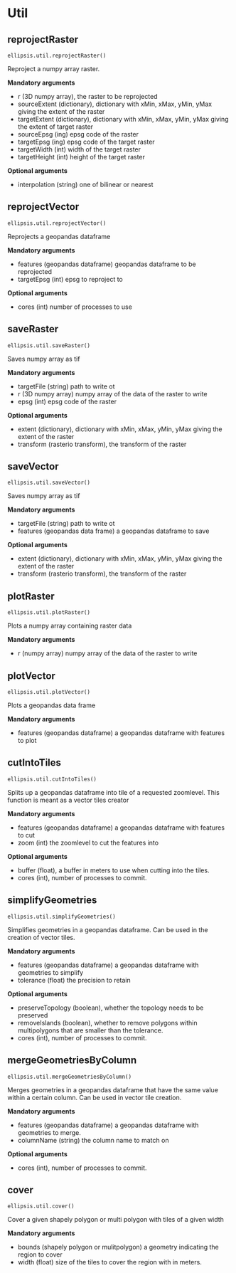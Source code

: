 # Util

## reprojectRaster

    ellipsis.util.reprojectRaster()

Reproject a numpy array raster.

**Mandatory arguments**

- r (3D numpy array), the raster to be reprojected
- sourceExtent (dictionary), dictionary with xMin, xMax, yMin, yMax giving the extent of the raster
- targetExtent (dictionary), dictionary with xMin, xMax, yMin, yMax giving the extent of target raster
- sourceEpsg (ing) epsg code of the raster
- targetEpsg (ing) epsg code of the target raster
- targetWidth (int) width of the target raster
- targetHeight (int) height of the target raster

**Optional arguments**

- interpolation (string) one of bilinear or nearest

## reprojectVector

    ellipsis.util.reprojectVector()

Reprojects a geopandas dataframe

**Mandatory arguments**

- features (geopandas dataframe) geopandas dataframe to be reprojected
- targetEpsg (int) epsg to reproject to

**Optional arguments**

- cores (int) number of processes to use


## saveRaster

    ellipsis.util.saveRaster()

Saves numpy array as tif

**Mandatory arguments**

- targetFile (string) path to write ot
- r (3D numpy array) numpy array of the data of the raster to write
- epsg (int) epsg code of the raster

**Optional arguments**

- extent (dictionary), dictionary with xMin, xMax, yMin, yMax giving the extent of the raster
- transform (rasterio transform), the transform of the raster

## saveVector

    ellipsis.util.saveVector()

Saves numpy array as tif

**Mandatory arguments**

- targetFile (string) path to write ot
- features (geopandas data frame) a geopandas dataframe to save

**Optional arguments**

- extent (dictionary), dictionary with xMin, xMax, yMin, yMax giving the extent of the raster
- transform (rasterio transform), the transform of the raster



## plotRaster

    ellipsis.util.plotRaster()

Plots a numpy array containing raster data

**Mandatory arguments**

- r (numpy array) numpy array of the data of the raster to write


## plotVector

    ellipsis.util.plotVector()

Plots a geopandas data frame

**Mandatory arguments**

- features (geopandas dataframe) a geopandas dataframe with features to plot


## cutIntoTiles

    ellipsis.util.cutIntoTiles()

Splits up a geopandas dataframe into tile of a requested zoomlevel. This function is meant as a vector tiles creator

**Mandatory arguments**

- features (geopandas dataframe) a geopandas dataframe with features to cut
- zoom (int) the zoomlevel to cut the features into

**Optional arguments**

- buffer (float), a buffer in meters to use when cutting into the tiles.
- cores (int), number of processes to commit.

## simplifyGeometries

    ellipsis.util.simplifyGeometries()

Simplifies geometries in a geopandas dataframe. Can be used in the creation of vector tiles.

**Mandatory arguments**

- features (geopandas dataframe) a geopandas dataframe with geometries to simplify
- tolerance (float) the precision to retain

**Optional arguments**

- preserveTopology (boolean), whether the topology needs to be preserved
- removeIslands (boolean), whether to remove polygons within multipolygons that are smaller than the tolerance.
- cores (int), number of processes to commit.

## mergeGeometriesByColumn

    ellipsis.util.mergeGeometriesByColumn()

Merges geometries in a geopandas dataframe that have the same value within a certain column. Can be used in vector tile creation.

**Mandatory arguments**

- features (geopandas dataframe) a geopandas dataframe with geometries to merge.
- columnName (string) the column name to match on

**Optional arguments**

- cores (int), number of processes to commit.


## cover

    ellipsis.util.cover()

Cover a given shapely polygon or multi polygon with tiles of a given width

**Mandatory arguments**

- bounds (shapely polygon or mulitpolygon) a geometry indicating the region to cover
- width (float) size of the tiles to cover the region with in meters.




